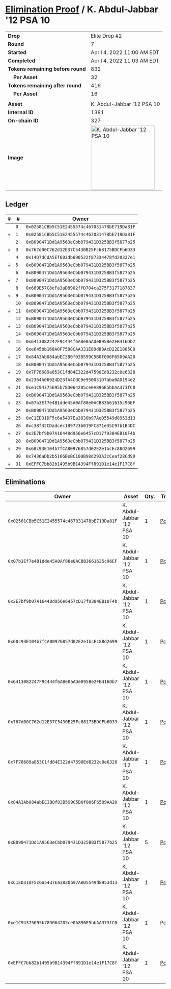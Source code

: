 # [Elimination Proof](./readme.md) / K. Abdul-Jabbar &#039;12 PSA 10

|||
|---|---|
| **Drop** | Elite Drop #2 |
| **Round** | 7 |
| **Started** | April 4, 2022 11:00 AM EDT |
| **Completed** | April 4, 2022 11:03 AM EDT |
| **Tokens remaining before round** | 832 |
| **&nbsp;&nbsp;&nbsp;&nbsp;Per Asset** | 32 |
| **Tokens remaining after round** | 416 |
| **&nbsp;&nbsp;&nbsp;&nbsp;Per Asset** | 16 |
| | |
| **Asset** | K. Abdul-Jabbar &#039;12 PSA 10 |
| **Internal ID** | 1381 |
| **On-chain ID** | 327 |
| **Image** | <img src="https://tcdn.blokpax.com/95e5eeed-5ed2-4455-b6cf-796a56a3fa1a/16114c606e9430801d46f7afd4e31c536ad3b691206f89ea072b4c94d0bbb7ee.png" height="200" alt="K. Abdul-Jabbar &#039;12 PSA 10" /> |

## Ledger

| 💀 | # | Owner |
| --- | --- | --- |
|  | `0` | `0x02581CBb5C51E2455574c467031478bE719Da81F` |
| 💀 | `1` | `0x02581CBb5C51E2455574c467031478bE719Da81F` |
|  | `2` | `0xB090471Dd1A9563eCbb079431D325BB3f5877b25` |
| 💀 | `3` | `0x767d00C762d12E37C5430B25Fc68175BDCFb6D33` |
|  | `4` | `0x14D7dCdA5Ef603db690522f87334478fd20327e1` |
| 💀 | `5` | `0xB090471Dd1A9563eCbb079431D325BB3f5877b25` |
|  | `6` | `0xB090471Dd1A9563eCbb079431D325BB3f5877b25` |
| 💀 | `7` | `0xB090471Dd1A9563eCbb079431D325BB3f5877b25` |
|  | `8` | `0x669E57C8eFa3aD8902ffD704ca275F3177187837` |
| 💀 | `9` | `0xB090471Dd1A9563eCbb079431D325BB3f5877b25` |
|  | `10` | `0xB090471Dd1A9563eCbb079431D325BB3f5877b25` |
| 💀 | `11` | `0xB090471Dd1A9563eCbb079431D325BB3f5877b25` |
|  | `12` | `0xB090471Dd1A9563eCbb079431D325BB3f5877b25` |
| 💀 | `13` | `0xB090471Dd1A9563eCbb079431D325BB3f5877b25` |
|  | `14` | `0xB090471Dd1A9563eCbb079431D325BB3f5877b25` |
| 💀 | `15` | `0x6413082247F9C444f6ABe0aADe895Be2FB416Db7` |
|  | `16` | `0xe645bb168A0F7588CAA331E89d88AcD22E1885C0` |
| 💀 | `17` | `0x84A3Ab084abEC3B0f03B599C5B0f006F6509AA20` |
|  | `18` | `0xB090471Dd1A9563eCbb079431D325BB3f5877b25` |
| 💀 | `19` | `0x7F78689a853C1fd84E322d47590Ed8232c0e6328` |
|  | `20` | `0x2364A06924D23fA4CdC9e950031D7aba0AD194e2` |
| 💀 | `21` | `0xe1C94375695b78D064205ce0A896E5bbAA373fC0` |
|  | `22` | `0xB090471Dd1A9563eCbb079431D325BB3f5877b25` |
| 💀 | `23` | `0x07b3Ef7e4B1dde45A0Af88e0ACB83661635c96EF` |
|  | `24` | `0xB090471Dd1A9563eCbb079431D325BB3f5877b25` |
| 💀 | `25` | `0xC1ED31DF5c6a5437Ea3830b97AeD5549d8953d13` |
|  | `26` | `0xc38f32CDadcec1897236019FC871e35C97b1B4DC` |
| 💀 | `27` | `0x2E7bf9b07A16448d956e6457cD17f9384EB10F4b` |
|  | `28` | `0xB090471Dd1A9563eCbb079431D325BB3f5877b25` |
| 💀 | `29` | `0x60c93E104b7fCA80976857d02E2e1bcEc88d2699` |
|  | `30` | `0x7436aDb2b5166BeBC100B98d293A3cCeaf28Cd90` |
| 💀 | `31` | `0xEFFC7bb82b1495b9B14394Ff891D1e14e1F17C8f` |


## Eliminations

| Owner | Asset | Qty. | Transaction |
| --- | --- | --- | --- |
| `0x02581CBb5C51E2455574c467031478bE719Da81F` | K. Abdul-Jabbar '12 PSA 10 | 1 | [Polygonscan](https://polygonscan.com/tx/0xc969a79401f78e3504392d421fd95938c3e9274785754384e50f978503c85512) |
| `0x07b3Ef7e4B1dde45A0Af88e0ACB83661635c96EF` | K. Abdul-Jabbar '12 PSA 10 | 1 | [Polygonscan](https://polygonscan.com/tx/0x25d1baa69856b7fbb75e4d67b17d80111d7c6774d79f56d9efb5696d93eb88f7) |
| `0x2E7bf9b07A16448d956e6457cD17f9384EB10F4b` | K. Abdul-Jabbar '12 PSA 10 | 1 | [Polygonscan](https://polygonscan.com/tx/0x9f8cd92c09278df5ceae955067c51773cb0793e14998cedbe821991ace1b84c3) |
| `0x60c93E104b7fCA80976857d02E2e1bcEc88d2699` | K. Abdul-Jabbar '12 PSA 10 | 1 | [Polygonscan](https://polygonscan.com/tx/0xdb24f380aad20cb772aa1986848c86f2f7b736fcf8cd24438ead8e659379ad35) |
| `0x6413082247F9C444f6ABe0aADe895Be2FB416Db7` | K. Abdul-Jabbar '12 PSA 10 | 1 | [Polygonscan](https://polygonscan.com/tx/0x5de9819aa3d163635b787e2153a4880641c53d549d4543a737c61a27efe1a4bb) |
| `0x767d00C762d12E37C5430B25Fc68175BDCFb6D33` | K. Abdul-Jabbar '12 PSA 10 | 1 | [Polygonscan](https://polygonscan.com/tx/0xf9224aa73ee99fac723176968759dbcecab35d893cd64e616781f156c07e1167) |
| `0x7F78689a853C1fd84E322d47590Ed8232c0e6328` | K. Abdul-Jabbar '12 PSA 10 | 1 | [Polygonscan](https://polygonscan.com/tx/0x7b5ca838db6315ef284bf0c76fc14ae38b045af1bbeb7d06f8c9c709eb01e7f8) |
| `0x84A3Ab084abEC3B0f03B599C5B0f006F6509AA20` | K. Abdul-Jabbar '12 PSA 10 | 1 | [Polygonscan](https://polygonscan.com/tx/0x1a749b2f65dac0756b436d6956b424b5f2dbcacf02c058714cfef95d6d147af5) |
| `0xB090471Dd1A9563eCbb079431D325BB3f5877b25` | K. Abdul-Jabbar '12 PSA 10 | 5 | [Polygonscan](https://polygonscan.com/tx/0x8ee8f3cf8c1b422fd06c06e60266987b9d302b89f57fff156bc3a88c24e187b2) |
| `0xC1ED31DF5c6a5437Ea3830b97AeD5549d8953d13` | K. Abdul-Jabbar '12 PSA 10 | 1 | [Polygonscan](https://polygonscan.com/tx/0x6644bda312871936d0423deaf1903ea0811afe413134aa08010cdcbe2d8ac62f) |
| `0xe1C94375695b78D064205ce0A896E5bbAA373fC0` | K. Abdul-Jabbar '12 PSA 10 | 1 | [Polygonscan](https://polygonscan.com/tx/0x2fe2a88126cf1569cd9297ce04273cc37d9755d12aac2fbdd2775dc530844573) |
| `0xEFFC7bb82b1495b9B14394Ff891D1e14e1F17C8f` | K. Abdul-Jabbar '12 PSA 10 | 1 | [Polygonscan](https://polygonscan.com/tx/0x6c5107f7d90c3ee693cacafce9adbeaa7ac55e87a022930c23240a576f71fe15) |
